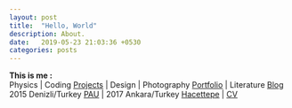 ```yaml
---
layout: post
title:  "Hello, World"
description: About.
date:   2019-05-23 21:03:36 +0530
categories: posts
---
```


**This is me :**  
Physics | Coding [Projects](https://github.com/ozlemekici?tab=repositories) | Design | Photography [Portfolio](https://www.instagram.com/ozzlemekici) | Literature [Blog](http://www.levlanninotdefteri.com)
<br/>
2015 Denizli/Turkey [PAU](http://www.pau.edu.tr/) | 2017 Ankara/Turkey [Hacettepe](http://www.hacettepe.edu.tr/) | [CV](https://drive.google.com/file/d/1jcm_rePLkmkCMU3LJN9mOMgaky-P-mTs/view?usp=sharing)
